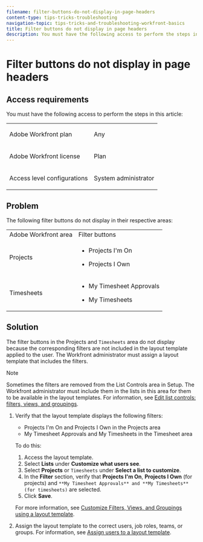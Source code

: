 ```yaml
---
filename: filter-buttons-do-not-display-in-page-headers
content-type: tips-tricks-troubleshooting
navigation-topic: tips-tricks-and-troubleshooting-workfront-basics
title: Filter buttons do not display in page headers
description: You must have the following access to perform the steps in this article - EDIT ME.
---
```


# Filter buttons do not display in page headers

## Access requirements

You must have the following access to perform the steps in this article:

<table cellspacing="0"> 
 <col> 
 <col> 
 <tbody> 
  <tr> 
   <td role="rowheader">Adobe Workfront plan</td> 
   <td> <p>Any</p> </td> 
  </tr> 
  <tr> 
   <td role="rowheader">Adobe Workfront license</td> 
   <td> <p>Plan </p> </td> 
  </tr> 
  <tr> 
   <td role="rowheader">Access level configurations</td> 
   <td> <p>System administrator</p> </td> 
  </tr> 
 </tbody> 
</table>

## Problem

The following filter buttons do not display in their respective areas:

<table cellspacing="3"> 
 <col> 
 <col> 
 <tbody> 
  <tr> 
   <td>Adobe Workfront area</td> 
   <td>Filter buttons</td> 
  </tr> 
  <tr> 
   <td> <p>Projects </p> </td> 
   <td> 
    <ul> 
     <li> <p>Projects I'm On</p> </li> 
     <li> <p>Projects I Own</p> </li> 
    </ul> </td> 
  </tr> 
  <tr> 
   <td><span>Timesheets</span> </td> 
   <td> 
    <ul> 
     <li> <p><span>My Timesheet Approvals</span> </p> </li> 
     <li> <p><span>My&nbsp;Timesheets</span> </p> </li> 
    </ul> </td> 
  </tr> 
 </tbody> 
</table>

## Solution

The filter buttons in the Projects and ```Timesheets``` area do not display because the corresponding filters are not included in the layout template applied to the user. The Workfront administrator must assign a layout template that includes the filters.

>[!NOTE]
>
>Sometimes the filters are removed from the List Controls area in Setup. The Workfront administrator must include them in the lists in this area for them to be available in the layout templates.&nbsp;For information, see [Edit list controls: filters, views, and groupings](../../administration-and-setup/manage-workfront/configure-reports/edit-list-controls-filters-views-groupings.md).

1. Verify that the layout template displays the following filters:

   * Projects I'm On and Projects I Own in the Projects area
   * My Timesheet Approvals and My&nbsp;Timesheets in the Timesheet area&nbsp;

   To do this:

   1. Access the layout template.
   1. Select **Lists** under **Customize what users see**.
   1. Select **Projects** or ```Timesheets``` under **Select a list to customize**.
   1. In the **Filter** section, verify that **Projects I'm On**, **Projects I Own** (for projects) and ```**My Timesheet Approvals** and **My Timesheets** (for timesheets)``` are selected.
   1. Click **Save**.

   For more information, see [Customize Filters, Views, and Groupings using a layout template](../../administration-and-setup/customize-workfront/use-layout-templates/customize-fvg-list-controls-layout-template.md).

1. Assign the layout template to the correct users, job roles, teams, or groups. For information, see [Assign users to a layout template](../../administration-and-setup/customize-workfront/use-layout-templates/assign-users-to-layout-template.md).

